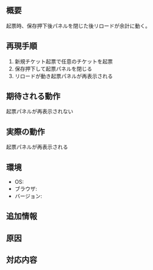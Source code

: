 ## 概要
起票時、保存押下後パネルを閉じた後リロードが余計に動く。

## 再現手順
1. 新規チケット起票で任意のチケットを起票
2. 保存押下して起票パネルを閉じる
3. リロードが動き起票パネルが再表示される

## 期待される動作
起票パネルが再表示されない

## 実際の動作
起票パネルが再表示される

## 環境
- OS:
- ブラウザ:
- バージョン:

## 追加情報

## 原因

## 対応内容
